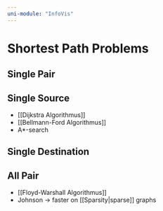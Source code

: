 ```yaml
---
uni-module: "InfoVis"
---
```


# Shortest Path Problems

## Single Pair

## Single Source

- [[Dijkstra Algorithmus]]
- [[Bellmann-Ford Algorithmus]]
- A\*-search

## Single Destination

## All Pair

- [[Floyd-Warshall Algorithmus]]
- Johnson → faster on [[Sparsity|sparse]] graphs

